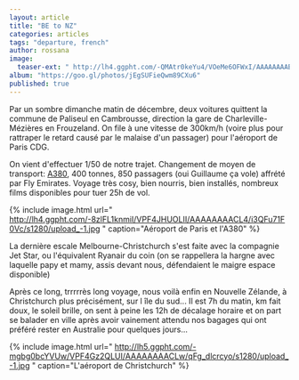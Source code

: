 ```yaml
---
layout: article
title: "BE to NZ"
categories: articles
tags: "departure, french"
author: rossana
image: 
  teaser-ext: " http://lh4.ggpht.com/-QMAtr0keYu4/VOeMe6OFWxI/AAAAAAAAB2o/TZe8242bf04/s1280/upload_-1.jpg "
album: "https://goo.gl/photos/jEgSUFieQwm89CXu6"
published: true
---
```


Par un sombre dimanche matin de décembre, deux voitures quittent la commune de Paliseul en Cambrousse, direction la gare de Charleville-Mézières en Frouzeland. On file à une vitesse de 300km/h (voire plus pour rattraper le retard causé par le malaise d'un passager) pour l'aéroport de Paris CDG.

On vient d'effectuer 1/50 de notre trajet. Changement de moyen de transport: [A380](http://avions.findthebest.fr/l/242/Airbus-A380-800), 400 tonnes, 850 passagers (oui Guillaume ça vole) affrété par Fly Emirates. Voyage très cosy, bien nourris, bien installés, nombreux films disponibles pour tuer 25h de vol. 

{% include image.html url=" http://lh4.ggpht.com/-8zlFL1knmiI/VPF4JHUOLII/AAAAAAAACL4/i3QFu71F0Vc/s1280/upload_-1.jpg " caption="Aéroport de Paris et l'A380" %}

La dernière escale Melbourne-Christchurch s'est faite avec la compagnie Jet Star, ou l'équivalent Ryanair du coin (on se rappellera la hargne avec laquelle papy et mamy, assis devant nous, défendaient le maigre espace disponible)

Après ce long, trrrrrès long voyage, nous voilà enfin en Nouvelle Zélande, à Christchurch plus précisément, sur l île du sud... Il est 7h du matin, km fait doux, le soleil brille, on sent à peine les 12h de décalage horaire et on part se balader en ville après avoir vainement attendu nos bagages qui ont préféré rester en Australie pour quelques jours...

{% include image.html url=" http://lh5.ggpht.com/-mgbg0bcYVUw/VPF4Gz2QLUI/AAAAAAAACLw/qFg_dlcrcyo/s1280/upload_-1.jpg " caption="L'aéroport de Christchurch" %}
